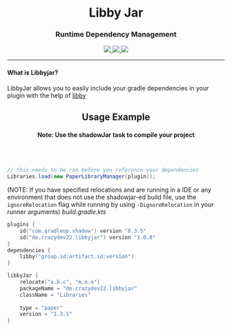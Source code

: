 <h1 align="center">Libby Jar</h1>
<h3 align="center">Runtime Dependency Management</h3>
  <div align="center">
    <a href="https://github.com/CrazyDev05/libbyjar">
        <img src="https://img.shields.io/github/license/CrazyDev05/libbyjar">
    </a>
    <a href="https://github.com/CrazyDev05/libbyjar/actions/workflows/gradle.yml">
        <img src="https://github.com/CrazyDev05/libbyjar/actions/workflows/gradle.yml/badge.svg">
    </a>
    <a href="https://plugins.gradle.org/plugin/de.crazydev22.libbyjar">
        <img src="https://img.shields.io/gradle-plugin-portal/v/de.crazydev22.libbyjar">
    </a>
  </div>

<hr>

<h4>What is Libbyjar?</h4>

LibbyJar allows you to easily include your gradle dependencies in your plugin with the help of <a href="https://github.com/AlessioDP/libby">libby</a>

<h2 align="center">Usage Example</h2>
<h4 align="center">Note: Use the shadowJar task to compile your project</h4>
<br><br>


```java
// this needs to be ran before you reference your dependencies
Libraries.load(new PaperLibraryManager(plugin));
```
(NOTE: If you have specified relocations and are running in a IDE or any environment that does not use the shadowjar-ed build file, use the `ignoreRelocation` flag while running by using `-DignoreRelocation` in your runner arguments)
*build.gradle.kts*
```kotlin
plugins { 
    id("com.gradleup.shadow") version "8.3.5"
    id("de.crazydev22.libbyjar") version "1.0.0"
}
dependencies { 
    libby("group.id:artifact.id:version")
}

libbyJar { 
    relocate("a.b.c", "m.n.o")
    packageName = "de.crazydev22.libbyjar"
    className = "Libraries"
    
    type = "paper"
    version = "1.3.1"
}
```
